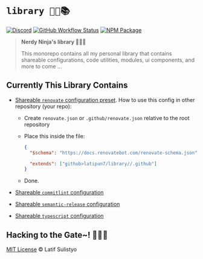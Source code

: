 # `library 🐱‍👤📚`

[![Discord][discord-image]][discord-url]
[![GitHub Workflow Status][workflow-image]][workflow-url]
[![NPM Package][npm-image]][npm-url]

> **Nerdy Ninja's library 🐱‍👤📜**
>
> This monorepo contains all my personal library that contains shareable configurations, code utilities, modules, ui components, and more to come ...

## Currently This Library Contains

- [Shareable `renovate` configuration preset](./.github/renovate.json).
  How to use this config in other repository (your repo):

  - Create `renovate.json` or `.github/renovate.json` relative to the root repository
  - Place this inside the file:

    ```json
    {
      "$schema": "https://docs.renovatebot.com/renovate-schema.json",

      "extends": ["github>latipun7/library//.github"]
    }
    ```

  - Done.

- [Shareable `commitlint` configuration](./packages/shareable-commitlint)
- [Shareable `semantic-release` configuration](./packages/shareable-release)
- [Shareable `typescript` configuration](./packages/shareable-tsconfig)

## Hacking to the Gate~! 🐱‍💻🎶

[MIT License](./license) © Latif Sulistyo

<!-- Variables -->

[discord-image]: https://img.shields.io/discord/758271814153011201?label=Developers%20Indonesia&logo=discord&style=flat-square
[discord-url]: https://discord.gg/njSj2Nq "Chat and discuss at Developers Indonesia"
[workflow-image]: https://img.shields.io/github/workflow/status/latipun7/library/Continuous%20Integration%20and%20Continuous%20Delivery%20%E2%9A%99%F0%9F%9A%80?label=CI%2FCD&logo=github%20actions&style=flat-square
[workflow-url]: https://github.com/latipun7/library/actions "GitHub Actions"
[npm-image]: https://img.shields.io/badge/NPM-latipun7-blue?style=flat-square&logo=npm
[npm-url]: https://www.npmjs.com/~latipun7 "latipun's packages on NPM"
